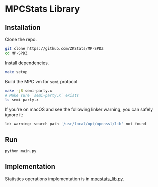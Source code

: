 # MPCStats Library

## Installation
Clone the repo.

```bash
git clone https://github.com/ZKStats/MP-SPDZ
cd MP-SPDZ
```

Install dependencies.

```bash
make setup
```

Build the MPC vm for `semi` protocol

```bash
make -j8 semi-party.x
# Make sure `semi-party.x` exists
ls semi-party.x
```

If you're on macOS and see the following linker warning, you can safely ignore it:

```bash
ld: warning: search path '/usr/local/opt/openssl/lib' not found
```

## Run
```bash
python main.py
```

## Implementation
Statistics operations implementation is in [mpcstats_lib.py](./mpcstats_lib.py).
